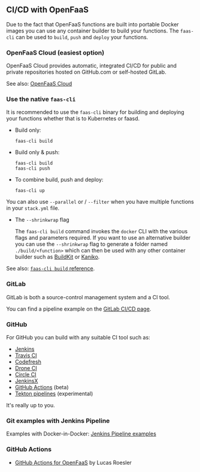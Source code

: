 ## CI/CD with OpenFaaS

Due to the fact that OpenFaaS functions are built into portable Docker images you can use any container builder to build your functions. The `faas-cli` can be used to `build`, `push` and `deploy` your functions.

### OpenFaaS Cloud (easiest option)

OpenFaaS Cloud provides automatic, integrated CI/CD for public and private repositories hosted on GitHub.com or self-hosted GitLab.

See also: [OpenFaaS Cloud](../../../openfaas-cloud/intro/)

### Use the native `faas-cli`

It is recommended to use the `faas-cli` binary for building and deploying your functions whether that is to Kubernetes or faasd.

* Build only:
    ```
    faas-cli build
    ```

* Build only & push:

    ```
    faas-cli build
    faas-cli push
    ```

* To combine build, push and deploy:
    ```
    faas-cli up
    ```

You can also use `--parallel` or / `--filter` when you have multiple functions in your `stack.yml` file.

* The `--shrinkwrap` flag

    The `faas-cli build` command invokes the `docker` CLI with the various flags and parameters required. If you want to use an alternative builder you can use the `--shrinkwrap` flag to generate a folder named `./build/<function>` which can then be used with any other container builder such as [BuildKit](https://github.com/moby/buildkit) or [Kaniko](https://blog.alexellis.io/quick-look-at-google-kaniko/).

See also: [`faas-cli build` reference](/cli/build/).

### GitLab

GitLab is both a source-control management system and a CI tool.

You can find a pipeline example on the [GitLab CI/CD page](../gitlab/).

### GitHub

For GitHub you can build with any suitable CI tool such as:

* [Jenkins](https://jenkins.io)
* [Travis CI](https://travis-ci.org)
* [Codefresh](https://codefresh.io)
* [Drone CI](https://drone.io)
* [Circle CI](https://circleci.com/)
* [JenkinsX](https://jenkins.io/projects/jenkins-x/)
* [GitHub Actions](https://github.com/features/actions) (beta)
* [Tekton pipelines](https://github.com/tektoncd/pipeline) (experimental)

It's really up to you.

### Git examples with Jenkins Pipeline

Examples with Docker-in-Docker: [Jenkins Pipeline examples](../jenkins/)

### GitHub Actions

* [GitHub Actions for OpenFaaS](https://lucasroesler.com/2019/09/action-packed-functions/) by Lucas Roesler
